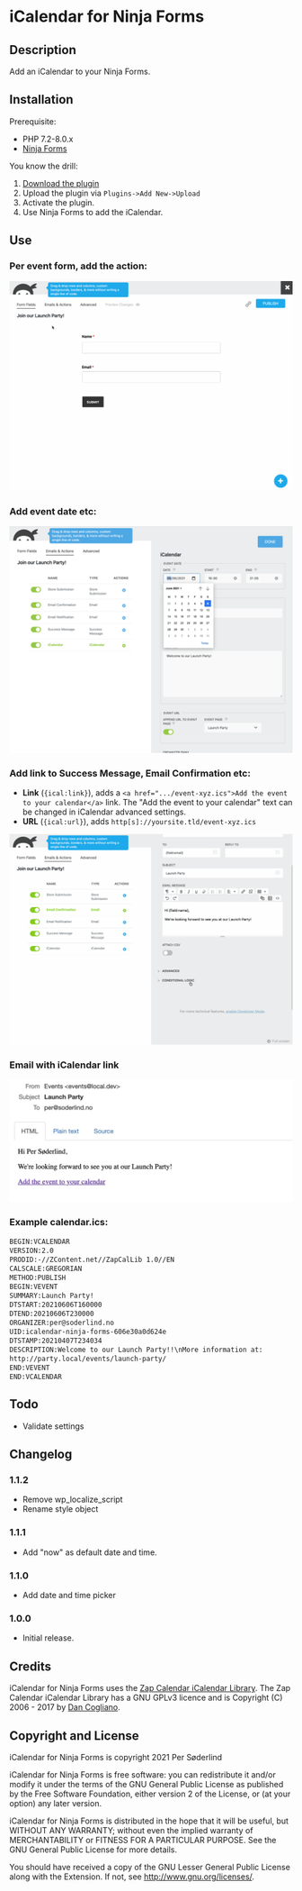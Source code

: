 # iCalendar for Ninja Forms

## Description

Add an iCalendar to your Ninja Forms.



## Installation

Prerequisite:
- PHP 7.2-8.0.x
- [Ninja Forms](https://wordpress.org/plugins/ninja-forms/)

You know the drill:
1. [Download the plugin](https://github.com/soderlind/icalendar-ninja-form/archive/refs/heads/main.zip)
1. Upload the plugin via `Plugins->Add New->Upload`
1. Activate the plugin.
1. Use Ninja Forms to add the iCalendar.


## Use

### Per event form, add the action:

<img src="assets/add-icalendar.gif" />

### Add event date etc:

<img src="assets/icalendar-event.png" />

### Add link to Success Message, Email Confirmation etc:

- **Link** (`{ical:link}`), adds a `<a href=".../event-xyz.ics">Add the event to your calendar</a>` link. The "Add the event to your calendar" text can be changed in iCalendar advanced settings.
- **URL** (`{ical:url}`), adds `http[s]://yoursite.tld/event-xyz.ics`

<img src="assets/add-merge-tag.gif" />

### Email with iCalendar link

<img src="assets/email.png" />

### Example calendar.ics:

```
BEGIN:VCALENDAR
VERSION:2.0
PRODID:-//ZContent.net//ZapCalLib 1.0//EN
CALSCALE:GREGORIAN
METHOD:PUBLISH
BEGIN:VEVENT
SUMMARY:Launch Party!
DTSTART:20210606T160000
DTEND:20210606T230000
ORGANIZER:per@soderlind.no
UID:icalendar-ninja-forms-606e30a0d624e
DTSTAMP:20210407T234034
DESCRIPTION:Welcome to our Launch Party!!\nMore information at: http://party.local/events/launch-party/
END:VEVENT
END:VCALENDAR
```

## Todo

- Validate settings

## Changelog

### 1.1.2

- Remove wp_localize_script
- Rename style object

### 1.1.1

- Add "now" as default date and time.

### 1.1.0

* Add date and time picker

### 1.0.0

* Initial release.


## Credits

iCalendar for Ninja Forms uses the [Zap Calendar iCalendar Library](https://github.com/zcontent/icalendar). The Zap Calendar iCalendar Library has a GNU GPLv3 licence and is Copyright (C) 2006 - 2017 by  [Dan Cogliano](https://zcontent.net/).

## Copyright and License

iCalendar for Ninja Forms is copyright 2021 Per Søderlind

iCalendar for Ninja Forms is free software: you can redistribute it and/or modify it under the terms of the GNU General Public License as published by the Free Software Foundation, either version 2 of the License, or (at your option) any later version.

iCalendar for Ninja Forms is distributed in the hope that it will be useful, but WITHOUT ANY WARRANTY; without even the implied warranty of MERCHANTABILITY or FITNESS FOR A PARTICULAR PURPOSE. See the GNU General Public License for more details.

You should have received a copy of the GNU Lesser General Public License along with the Extension. If not, see http://www.gnu.org/licenses/.
